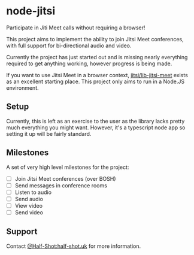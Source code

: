node-jitsi
==========

Participate in Jiti Meet calls without requiring a browser!

This project aims to implement the ability to join Jitsi Meet conferences,
with full support for bi-directional audio and video.

Currently the project has just started out and is missing nearly everything
required to get anything working, however progress is being made.

If you want to use Jitsi Meet in a browser context, [jitsi/lib-jitsi-meet](https://github.com/jitsi/lib-jitsi-meet) 
exists as an excellent starting place. This project only aims to run in a Node.JS environment.

## Setup

Currently, this is left as an exercise to the user as the library lacks 
pretty much everything you might want. However, it's a typescript node app 
so setting it up will be fairly standard. 

## Milestones

A set of very high level milestones for the project:

- [ ] Join Jitsi Meet conferences (over BOSH)
- [ ] Send messages in conference rooms
- [ ] Listen to audio
- [ ] Send audio
- [ ] View video
- [ ] Send video

## Support

Contact [@Half-Shot:half-shot.uk](https://matrix.to/#/@Half-Shot:half-shot.uk) for more information.